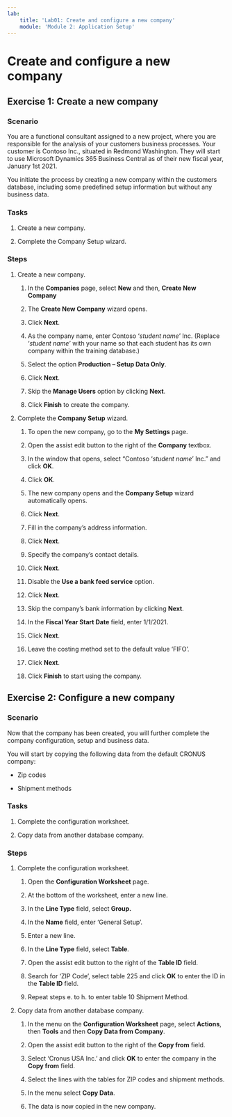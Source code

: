 ```yaml
---
lab:
    title: 'Lab01: Create and configure a new company'
    module: 'Module 2: Application Setup'
---
```


# Create and configure a new company

## Exercise 1: Create a new company

### Scenario

You are a functional consultant assigned to a new project, where you are
responsible for the analysis of your customers business processes. Your customer
is Contoso Inc., situated in Redmond Washington. They will start to use
Microsoft Dynamics 365 Business Central as of their new fiscal year, January 1st
2021.

You initiate the process by creating a new company within the customers
database, including some predefined setup information but without any business
data.

### Tasks

1.  Create a new company.

2.  Complete the Company Setup wizard.

### Steps

1.  Create a new company.

    1.  In the **Companies** page, select **New** and then, **Create New
        Company**

    2.  The **Create New Company** wizard opens.

    3.  Click **Next**.

    4.  As the company name, enter Contoso ‘*student name*’ Inc. (Replace
        ‘*student name’* with your name so that each student has its own company
        within the training database.)

    5.  Select the option **Production – Setup Data Only**.

    6.  Click **Next**.

    7.  Skip the **Manage Users** option by clicking **Next**.

    8.  Click **Finish** to create the company.

2.  Complete the **Company Setup** wizard.

    1.  To open the new company, go to the **My Settings** page.

    2.  Open the assist edit button to the right of the **Company** textbox.

    3.  In the window that opens, select “Contoso ‘*student name*’ Inc.” and
        click **OK**.

    4.  Click **OK**.

    5.  The new company opens and the **Company Setup** wizard automatically
        opens.

    6.  Click **Next**.

    7.  Fill in the company’s address information.

    8.  Click **Next**.

    9.  Specify the company’s contact details.

    10. Click **Next**.

    11. Disable the **Use a bank feed service** option.

    12. Click **Next**.

    13. Skip the company’s bank information by clicking **Next**.

    14. In the **Fiscal Year Start Date** field, enter 1/1/2021.

    15. Click **Next**.

    16. Leave the costing method set to the default value ‘FIFO’.

    17. Click **Next**.

    18. Click **Finish** to start using the company.

## Exercise 2: Configure a new company

### Scenario

Now that the company has been created, you will further complete the company
configuration, setup and business data.

You will start by copying the following data from the default CRONUS company:

-   Zip codes

-   Shipment methods

### Tasks

1.  Complete the configuration worksheet.

2.  Copy data from another database company.

### Steps

1.  Complete the configuration worksheet.

    1.  Open the **Configuration Worksheet** page.

    2.  At the bottom of the worksheet, enter a new line.

    3.  In the **Line Type** field, select **Group.**

    4.  In the **Name** field, enter ‘General Setup’.

    5.  Enter a new line.

    6.  In the **Line Type** field, select **Table**.

    7.  Open the assist edit button to the right of the **Table ID** field.

    8.  Search for ‘ZIP Code’, select table 225 and click **OK** to enter the ID
        in the **Table ID** field.

    9.  Repeat steps e. to h. to enter table 10 Shipment Method.

2.  Copy data from another database company.

    1.  In the menu on the **Configuration Worksheet** page, select **Actions**,
        then **Tools** and then **Copy Data from Company**.

    2.  Open the assist edit button to the right of the **Copy from** field.

    3.  Select ‘Cronus USA Inc.’ and click **OK** to enter the company in the
        **Copy from** field.

    4.  Select the lines with the tables for ZIP codes and shipment methods.

    5.  In the menu select **Copy Data**.

    6.  The data is now copied in the new company.
